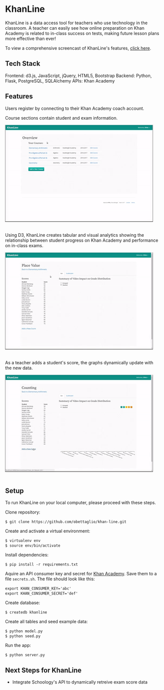# KhanLine

KhanLine is a data access tool for teachers who use technology in the classroom. A teacher can easily see how online preparation on Khan Academy is related to in-class success on tests, making future lesson plans more effective than ever!

To view a comprehensive screencast of KhanLine's features, [click here](https://www.youtube.com/watch?v=q1jQHC-jCOA).


## Tech Stack

Frontend: d3.js, JavaScript, jQuery, HTML5, Bootstrap
Backend: Python, Flask, PostgreSQL, SQLAlchemy
APIs: Khan Academy

## Features

Users register by connecting to their Khan Academy coach account.

Course sections contain student and exam information.

![Course section](/static/images/readme-images/course-section.gif)
<br><br>

Using D3, KhanLine creates tabular and visual analytics showing the relationship between student progress on Khan Academy and performance on in-class exams.

![Exam graph](/static/images/readme-images/exam-graph.gif)
<br><br>

As a teacher adds a student's score, the graphs dynamically update with the new data.

![Add score](/static/images/readme-images/add-score.gif)
<br><br>

## Setup

To run KhanLine on your local computer, please proceed with these steps.

Clone repository:

```
$ git clone https://github.com/obettaglio/khan-line.git
```

Create and activate a virtual environment:

```
$ virtualenv env
$ source env/bin/activate
```

Install dependencies:

```
$ pip install -r requirements.txt
```

Aquire an API consumer key and secret for [Khan Academy](https://github.com/Khan/khan-api/wiki/Khan-Academy-API-Authentication). Save them to a file `secrets.sh`. The file should look like this:

```
export KHAN_CONSUMER_KEY='abc'
export KHAN_CONSUMER_SECRET='def'
```

Create database:

```
$ createdb khanline
```

Create all tables and seed example data:

```
$ python model.py
$ python seed.py
```

Run the app:

```
$ python server.py
```

## Next Steps for KhanLine

* Integrate Schoology's API to dynamically retreive exam score data